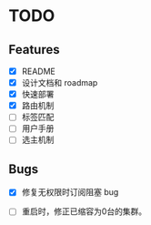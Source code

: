 # TODO

## Features

- [x] README
- [x] 设计文档和 roadmap
- [x] 快速部署
- [x] 路由机制
- [ ] 标签匹配
- [ ] 用户手册
- [ ] 选主机制

## Bugs

- [x] 修复无权限时订阅阻塞 bug
- [ ] 重启时，修正已缩容为0台的集群。

